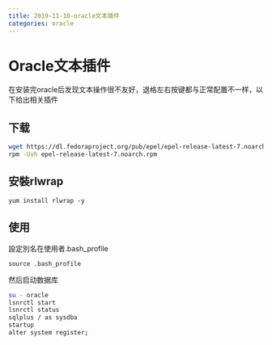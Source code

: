 ```yaml
---
title: 2019-11-10-oracle文本插件
categories: oracle
---
```



# Oracle文本插件

在安装完oracle后发现文本操作很不友好，退格左右按键都与正常配置不一样，以下给出相关插件

## 下载

```bash
wget https://dl.fedoraproject.org/pub/epel/epel-release-latest-7.noarch.rpm
rpm -Uvh epel-release-latest-7.noarch.rpm
```
## 安裝rlwrap

```
yum install rlwrap -y
```

## 使用
設定別名在使用者.bash_profile
```
source .bash_profile
```

然后启动数据库

```bash
su - oracle
lsnrctl start
lsnrctl status
sqlplus / as sysdba
startup
alter system register;
```

